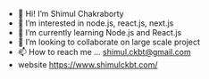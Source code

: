 - 👋 Hi! I’m Shimul Chakraborty
- 👀 I’m interested in node.js, react.js, next.js
- 🌱 I’m currently learning Node.js and React.js
- 💞️ I’m looking to collaborate on large scale project
- 📫 How to reach me ... shimul.ckbt@gmail.com
-  website https://www.shimulckbt.com/

<!---
shimulckbt/shimulckbt is a ✨ special ✨ repository because its `README.md` (this file) appears on your GitHub profile.
You can click the Preview link to take a look at your changes.
--->
